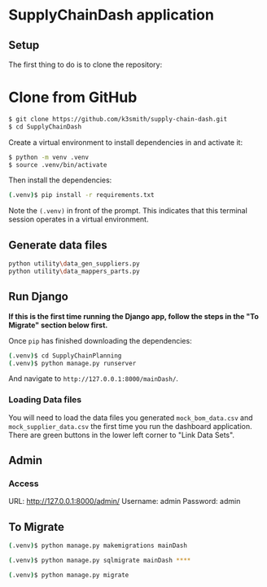 # SupplyChainDash application

## Setup

The first thing to do is to clone the repository:

# Clone from GitHub
```sh
$ git clone https://github.com/k3smith/supply-chain-dash.git
$ cd SupplyChainDash
```

Create a virtual environment to install dependencies in and activate it:

```sh
$ python -m venv .venv
$ source .venv/bin/activate
```

Then install the dependencies:

```sh
(.venv)$ pip install -r requirements.txt
```
Note the `(.venv)` in front of the prompt. This indicates that this terminal
session operates in a virtual environment.

## Generate data files
```sh
python utility\data_gen_suppliers.py
python utility\data_mappers_parts.py
```

## Run Django
**If this is the first time running the Django app, follow the steps in the "To Migrate" section below first.**

Once `pip` has finished downloading the dependencies:
```sh
(.venv)$ cd SupplyChainPlanning
(.venv)$ python manage.py runserver
```
And navigate to `http://127.0.0.1:8000/mainDash/`.

### Loading Data files
You will need to load the data files you generated `mock_bom_data.csv` and `mock_supplier_data.csv` the first time you run the dashboard application. There are green buttons in the lower left corner to "Link Data Sets". 

## Admin 
### Access
URL: http://127.0.0.1:8000/admin/
Username: admin
Password: admin

## To Migrate

```sh
(.venv)$ python manage.py makemigrations mainDash
```

```sh
(.venv)$ python manage.py sqlmigrate mainDash ****
```

```sh
(.venv)$ python manage.py migrate
```

